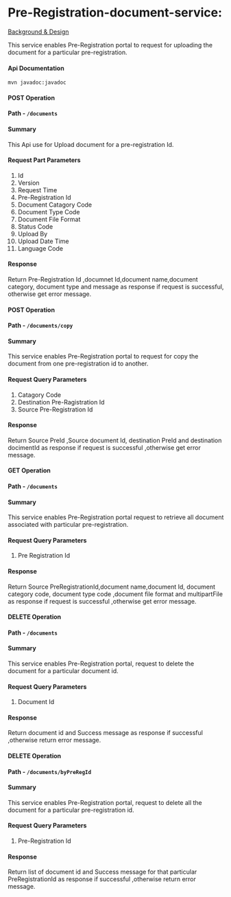# Pre-Registration-document-service:
[Background & Design](pre-registration-individual.md)

This service enables Pre-Registration portal to request for uploading the document for a particular pre-registration.

#### Api Documentation

```
mvn javadoc:javadoc
```
#### POST Operation
#### Path -  `/documents`
#### Summary
This Api use for Upload document for a pre-registration Id.

#### Request Part Parameters
1. Id
2. Version
3. Request Time 
4. Pre-Registration Id 
5. Document Catagory Code
6. Document Type Code
7. Document File Format
8. Status Code
9. Upload By
10. Upload Date Time
11. Language Code

#### Response
Return Pre-Registration Id ,documnet Id,document name,document category, document type and message as response if request is successful, otherwise get error message.
 
#### POST Operation
#### Path -  `/documents/copy`
#### Summary
This service enables Pre-Registration portal to request for copy the document from one pre-registration id to another.

#### Request Query Parameters
1. Catagory Code
2. Destination Pre-Ragistration Id 
3. Source Pre-Registration Id 
#### Response
Return Source PreId ,Source document Id, destination PreId and destination docimentId as response if request is successful ,otherwise get error message.
#### GET Operation
#### Path -  `/documents`
#### Summary
This service enables Pre-Registration portal request to retrieve all document associated with particular pre-registration.

#### Request Query Parameters
1. Pre Registration Id
#### Response
Return Source PreRegistrationId,document name,document Id, document category code, document type code ,document file format and multipartFile as response if request is successful ,otherwise get error message.
#### DELETE Operation
#### Path -  `/documents`
#### Summary
This service enables Pre-Registration portal, request to delete the document for a particular document id.

#### Request Query Parameters
1. Document Id

#### Response
Return document id and Success message as response if successful ,otherwise return error message.
#### DELETE Operation
#### Path -  `/documents/byPreRegId`
#### Summary
This service enables Pre-Registration portal, request to delete all the document for a particular pre-registration id.

#### Request Query Parameters
1. Pre-Registration Id

#### Response
Return list of document id and Success message for that particular PreRegistrationId as response if successful ,otherwise return error message.